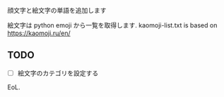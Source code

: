 顔文字と絵文字の単語を追加します

絵文字は python emoji から一覧を取得します.
kaomoji-list.txt is based on https://kaomoji.ru/en/

## TODO

* [ ] 絵文字のカテゴリを設定する

EoL.


